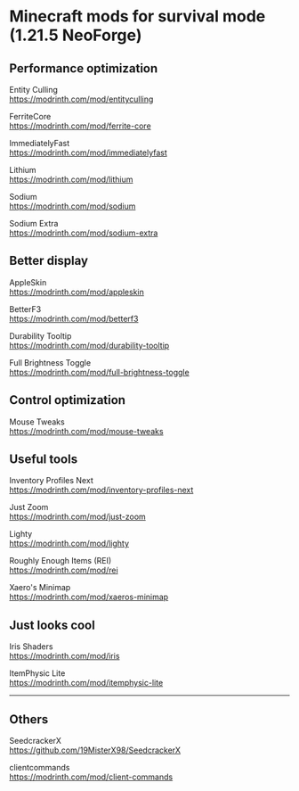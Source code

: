 # Minecraft mods for survival mode (1.21.5 NeoForge)

## Performance optimization

Entity Culling \
https://modrinth.com/mod/entityculling

FerriteCore \
https://modrinth.com/mod/ferrite-core

ImmediatelyFast\
https://modrinth.com/mod/immediatelyfast

Lithium \
https://modrinth.com/mod/lithium

Sodium \
https://modrinth.com/mod/sodium

Sodium Extra \
https://modrinth.com/mod/sodium-extra

## Better display 

AppleSkin \
https://modrinth.com/mod/appleskin

BetterF3 \
https://modrinth.com/mod/betterf3

Durability Tooltip \
https://modrinth.com/mod/durability-tooltip

Full Brightness Toggle \
https://modrinth.com/mod/full-brightness-toggle

## Control optimization

Mouse Tweaks \
https://modrinth.com/mod/mouse-tweaks

## Useful tools

Inventory Profiles Next \
https://modrinth.com/mod/inventory-profiles-next

Just Zoom \
https://modrinth.com/mod/just-zoom

Lighty \
https://modrinth.com/mod/lighty

Roughly Enough Items (REI) \
https://modrinth.com/mod/rei

Xaero's Minimap \
https://modrinth.com/mod/xaeros-minimap

## Just looks cool

Iris Shaders \
https://modrinth.com/mod/iris

ItemPhysic Lite \
https://modrinth.com/mod/itemphysic-lite



---

## Others 

SeedcrackerX \
https://github.com/19MisterX98/SeedcrackerX

clientcommands \
https://modrinth.com/mod/client-commands
